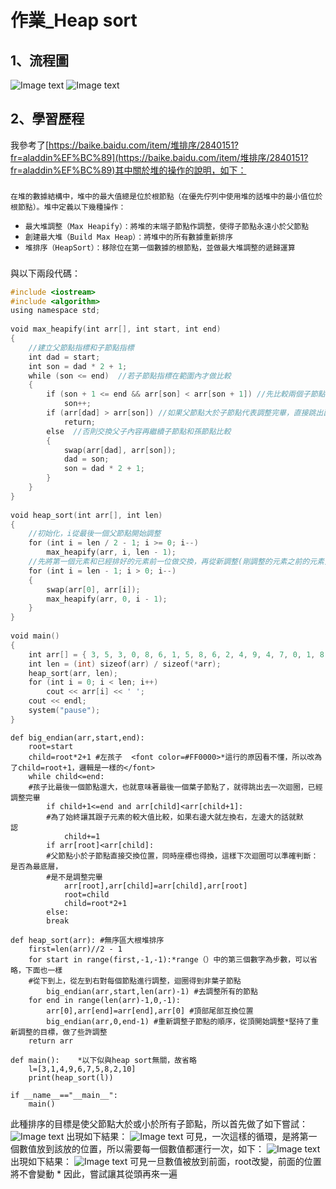 # 作業_Heap sort
## 1、流程圖
![Image text](https://github.com/yanjiyue/leecode/blob/master/heap1.png)
![Image text](https://github.com/yanjiyue/leecode/blob/master/heap2.png)
## 2、學習歷程
我參考了[https://baike.baidu.com/item/堆排序/2840151?fr=aladdin%EF%BC%89](https://baike.baidu.com/item/堆排序/2840151?fr=aladdin%EF%BC%89)其中關於堆的操作的說明，如下：
   ###
 `在堆的數據結構中，堆中的最大值總是位於根節點（在優先佇列中使用堆的話堆中的最小值位於根節點）。堆中定義以下幾種操作：`
* `最大堆調整（Max Heapify）：將堆的末端子節點作調整，使得子節點永遠小於父節點`
* `創建最大堆（Build Max Heap）：將堆中的所有數據重新排序`
* `堆排序（HeapSort）：移除位在第一個數據的根節點，並做最大堆調整的遞歸運算`
###
與以下兩段代碼：
```C++
#include <iostream>
#include <algorithm>
using namespace std;
 
void max_heapify(int arr[], int start, int end) 
{
    //建立父節點指標和子節點指標
    int dad = start;
    int son = dad * 2 + 1;
    while (son <= end)  //若子節點指標在範圍內才做比較
    {    
        if (son + 1 <= end && arr[son] < arr[son + 1]) //先比較兩個子節點大小，選擇最大的
            son++;
        if (arr[dad] > arr[son]) //如果父節點大於子節點代表調整完畢，直接跳出函數
            return;
        else  //否則交換父子內容再繼續子節點和孫節點比較
        {
            swap(arr[dad], arr[son]);
            dad = son;
            son = dad * 2 + 1;
        }
    }
}
 
void heap_sort(int arr[], int len) 
{
    //初始化，i從最後一個父節點開始調整
    for (int i = len / 2 - 1; i >= 0; i--)
        max_heapify(arr, i, len - 1);
    //先將第一個元素和已經排好的元素前一位做交換，再從新調整(剛調整的元素之前的元素)，直到排序完畢
    for (int i = len - 1; i > 0; i--) 
    {
        swap(arr[0], arr[i]);
        max_heapify(arr, 0, i - 1);
    }
}
 
void main() 
{
    int arr[] = { 3, 5, 3, 0, 8, 6, 1, 5, 8, 6, 2, 4, 9, 4, 7, 0, 1, 8, 9, 7, 3, 1, 2, 5, 9, 7, 4, 0, 2, 6 };
    int len = (int) sizeof(arr) / sizeof(*arr);
    heap_sort(arr, len);
    for (int i = 0; i < len; i++)
        cout << arr[i] << ' ';
    cout << endl;
    system("pause");
}
```
```python3
def big_endian(arr,start,end):    
    root=start    
    child=root*2+1 #左孩子  <font color=#FF0000>*這行的原因看不懂，所以改為了child=root+1，邏輯是一樣的</font> 
    while child<=end:
    #孩子比最後一個節點還大，也就意味著最後一個葉子節點了，就得跳出去一次迴圈，已經調整完畢     
        if child+1<=end and arr[child]<arr[child+1]:
        #為了始終讓其跟子元素的較大值比較，如果右邊大就左換右，左邊大的話就默認           
            child+=1            
        if arr[root]<arr[child]:
        #父節點小於子節點直接交換位置，同時座標也得換，這樣下次迴圈可以準確判斷：是否為最底層，
        #是不是調整完畢                
            arr[root],arr[child]=arr[child],arr[root]                
            root=child                
            child=root*2+1            
        else:               
        break
         
def heap_sort(arr): #無序區大根堆排序    
    first=len(arr)//2 - 1    
    for start in range(first,-1,-1):*range（）中的第三個數字為步數，可以省略，下面也一樣
    #從下到上，從左到右對每個節點進行調整，迴圈得到非葉子節點        
        big_endian(arr,start,len(arr)-1) #去調整所有的節點    
    for end in range(len(arr)-1,0,-1):        
        arr[0],arr[end]=arr[end],arr[0] #頂部尾部互換位置        
        big_endian(arr,0,end-1) #重新調整子節點的順序，從頂開始調整*堅持了重新調整的目標，做了些許調整    
    return arr
     
def main():    *以下似與heap sort無關，故省略
    l=[3,1,4,9,6,7,5,8,2,10]    
    print(heap_sort(l))
 
if __name__=="__main__":    
    main()
```
此種排序的目標是使父節點大於或小於所有子節點，所以首先做了如下嘗試：
![Image text](https://github.com/yanjiyue/leecode/blob/master/heap3.png)
出現如下結果：
![Image text](https://github.com/yanjiyue/leecode/blob/master/4.png)
可見，一次這樣的循環，是將第一個數值放到該放的位置，所以需要每一個數值都運行一次，如下：
![Image text](https://github.com/yanjiyue/leecode/blob/master/5.png)
出現如下結果：
![Image text](https://github.com/yanjiyue/leecode/blob/master/6.png)
可見一旦數值被放到前面，root改變，前面的位置將不會變動
*
因此，嘗試讓其從頭再來一遍
